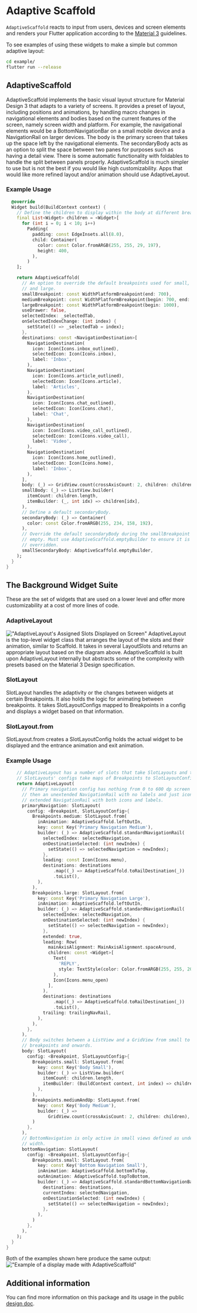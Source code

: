 <?code-excerpt path-base="excerpts/packages/flutter_adaptive_scaffold_example"?>

# Adaptive Scaffold

`AdaptiveScaffold` reacts to input from users, devices and screen elements and
renders your Flutter application according to the
[Material 3](https://m3.material.io/foundations/adaptive-design/overview)
guidelines.

To see examples of using these widgets to make a simple but common adaptive
layout:

```bash
cd example/
flutter run --release
```

## AdaptiveScaffold

AdaptiveScaffold implements the basic visual layout structure for Material
Design 3 that adapts to a variety of screens. It provides a preset of layout,
including positions and animations, by handling macro changes in navigational
elements and bodies based on the current features of the screen, namely screen
width and platform. For example, the navigational elements would be a
BottomNavigationBar on a small mobile device and a NavigationRail on larger
devices. The body is the primary screen that takes up the space left by the
navigational elements. The secondaryBody acts as an option to split the space
between two panes for purposes such as having a detail view. There is some
automatic functionality with foldables to handle the split between panels
properly. AdaptiveScaffold is much simpler to use but is not the best if you
would like high customizability. Apps that would like more refined layout and/or
animation should use AdaptiveLayout.

### Example Usage

<?code-excerpt "adaptive_scaffold_demo.dart (Example)"?>
```dart
  @override
  Widget build(BuildContext context) {
    // Define the children to display within the body at different breakpoints.
    final List<Widget> children = <Widget>[
      for (int i = 0; i < 10; i++)
        Padding(
          padding: const EdgeInsets.all(8.0),
          child: Container(
            color: const Color.fromARGB(255, 255, 29, 197),
            height: 400,
          ),
        )
    ];

    return AdaptiveScaffold(
      // An option to override the default breakpoints used for small, medium,
      // and large.
      smallBreakpoint: const WidthPlatformBreakpoint(end: 700),
      mediumBreakpoint: const WidthPlatformBreakpoint(begin: 700, end: 1000),
      largeBreakpoint: const WidthPlatformBreakpoint(begin: 1000),
      useDrawer: false,
      selectedIndex: _selectedTab,
      onSelectedIndexChange: (int index) {
        setState(() => _selectedTab = index);
      },
      destinations: const <NavigationDestination>[
        NavigationDestination(
          icon: Icon(Icons.inbox_outlined),
          selectedIcon: Icon(Icons.inbox),
          label: 'Inbox',
        ),
        NavigationDestination(
          icon: Icon(Icons.article_outlined),
          selectedIcon: Icon(Icons.article),
          label: 'Articles',
        ),
        NavigationDestination(
          icon: Icon(Icons.chat_outlined),
          selectedIcon: Icon(Icons.chat),
          label: 'Chat',
        ),
        NavigationDestination(
          icon: Icon(Icons.video_call_outlined),
          selectedIcon: Icon(Icons.video_call),
          label: 'Video',
        ),
        NavigationDestination(
          icon: Icon(Icons.home_outlined),
          selectedIcon: Icon(Icons.home),
          label: 'Inbox',
        ),
      ],
      body: (_) => GridView.count(crossAxisCount: 2, children: children),
      smallBody: (_) => ListView.builder(
        itemCount: children.length,
        itemBuilder: (_, int idx) => children[idx],
      ),
      // Define a default secondaryBody.
      secondaryBody: (_) => Container(
        color: const Color.fromARGB(255, 234, 158, 192),
      ),
      // Override the default secondaryBody during the smallBreakpoint to be
      // empty. Must use AdaptiveScaffold.emptyBuilder to ensure it is properly
      // overridden.
      smallSecondaryBody: AdaptiveScaffold.emptyBuilder,
    );
  }
}
```

## The Background Widget Suite

These are the set of widgets that are used on a lower level and offer more
customizability at a cost of more lines of code.

### AdaptiveLayout

!["AdaptiveLayout's Assigned Slots Displayed on Screen"](example/demo_files/screenSlots.png)
AdaptiveLayout is the top-level widget class that arranges the layout of the
slots and their animation, similar to Scaffold. It takes in several LayoutSlots
and returns an appropriate layout based on the diagram above. AdaptiveScaffold
is built upon AdaptiveLayout internally but abstracts some of the complexity
with presets based on the Material 3 Design specification.

### SlotLayout

SlotLayout handles the adaptivity or the changes between widgets at certain
Breakpoints. It also holds the logic for animating between breakpoints. It takes
SlotLayoutConfigs mapped to Breakpoints in a config and displays a widget based
on that information.

### SlotLayout.from

SlotLayout.from creates a SlotLayoutConfig holds the actual widget to be
displayed and the entrance animation and exit animation.

### Example Usage

<?code-excerpt "adaptive_layout_demo.dart (Example)"?>
```dart
    // AdaptiveLayout has a number of slots that take SlotLayouts and these
    // SlotLayouts' configs take maps of Breakpoints to SlotLayoutConfigs.
    return AdaptiveLayout(
      // Primary navigation config has nothing from 0 to 600 dp screen width,
      // then an unextended NavigationRail with no labels and just icons then an
      // extended NavigationRail with both icons and labels.
      primaryNavigation: SlotLayout(
        config: <Breakpoint, SlotLayoutConfig>{
          Breakpoints.medium: SlotLayout.from(
            inAnimation: AdaptiveScaffold.leftOutIn,
            key: const Key('Primary Navigation Medium'),
            builder: (_) => AdaptiveScaffold.standardNavigationRail(
              selectedIndex: selectedNavigation,
              onDestinationSelected: (int newIndex) {
                setState(() => selectedNavigation = newIndex);
              },
              leading: const Icon(Icons.menu),
              destinations: destinations
                  .map((_) => AdaptiveScaffold.toRailDestination(_))
                  .toList(),
            ),
          ),
          Breakpoints.large: SlotLayout.from(
            key: const Key('Primary Navigation Large'),
            inAnimation: AdaptiveScaffold.leftOutIn,
            builder: (_) => AdaptiveScaffold.standardNavigationRail(
              selectedIndex: selectedNavigation,
              onDestinationSelected: (int newIndex) {
                setState(() => selectedNavigation = newIndex);
              },
              extended: true,
              leading: Row(
                mainAxisAlignment: MainAxisAlignment.spaceAround,
                children: const <Widget>[
                  Text(
                    'REPLY',
                    style: TextStyle(color: Color.fromARGB(255, 255, 201, 197)),
                  ),
                  Icon(Icons.menu_open)
                ],
              ),
              destinations: destinations
                  .map((_) => AdaptiveScaffold.toRailDestination(_))
                  .toList(),
              trailing: trailingNavRail,
            ),
          ),
        },
      ),
      // Body switches between a ListView and a GridView from small to medium
      // breakpoints and onwards.
      body: SlotLayout(
        config: <Breakpoint, SlotLayoutConfig>{
          Breakpoints.small: SlotLayout.from(
            key: const Key('Body Small'),
            builder: (_) => ListView.builder(
              itemCount: children.length,
              itemBuilder: (BuildContext context, int index) => children[index],
            ),
          ),
          Breakpoints.mediumAndUp: SlotLayout.from(
            key: const Key('Body Medium'),
            builder: (_) =>
                GridView.count(crossAxisCount: 2, children: children),
          )
        },
      ),
      // BottomNavigation is only active in small views defined as under 600 dp
      // width.
      bottomNavigation: SlotLayout(
        config: <Breakpoint, SlotLayoutConfig>{
          Breakpoints.small: SlotLayout.from(
            key: const Key('Bottom Navigation Small'),
            inAnimation: AdaptiveScaffold.bottomToTop,
            outAnimation: AdaptiveScaffold.topToBottom,
            builder: (_) => AdaptiveScaffold.standardBottomNavigationBar(
              destinations: destinations,
              currentIndex: selectedNavigation,
              onDestinationSelected: (int newIndex) {
                setState(() => selectedNavigation = newIndex);
              },
            ),
          )
        },
      ),
    );
  }
}
```

Both of the examples shown here produce the same output:
!["Example of a display made with AdaptiveScaffold"](example/demo_files/adaptiveScaffold.gif)

## Additional information

You can find more information on this package and its usage in the public
[design doc](https://docs.google.com/document/d/1qhrpTWYs5f67X8v32NCCNTRMIjSrVHuaMEFAul-Q_Ms/edit?usp=sharing).
